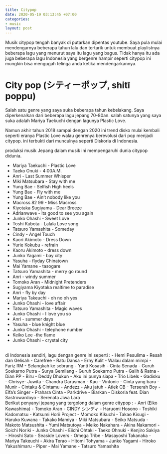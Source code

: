 ```yaml
---
title: Citypop
date: 2020-05-19 03:13:45 +07:00
categories:
- music
layout: post
---
```


Musik citypop tengah banyak di putarkan dipentas youtube. Saya pula mulai mendengarnya beberapa tahun lalu dan tertarik untuk membuat playlistnya beberapa lagu yang menurut saya itu lagu yang bagus. Tidak hanya itu ada juga beberapa lagu Indonesia yang bergenre hampir seperti citypop ini mungkin bisa mengugah telinga anda ketika mendengarkannya.

<!-- more -->

# City pop (シティーポップ, shitī poppu) 

Salah satu genre yang saya suka beberapa tahun kebelakang. Saya diperkenalkan dari beberapa lagu jepang 70-80an. salah satunya yang saya suka adalah Mariya Taekuchi dengan lagunya Plastic Love.

Namun akhir tahun 2018 sampai dengan 2020 ini trend disko mulai kembali seperti eranya Plastic Love walau genrenya berevolusi dari pop menjadi citypop. ini terbukti dari munculnya seperti Diskoria di Indonesia.

produksi musik Jepang dalam musik ini mempengaruhi dunia citypop didunia.
<br/>
- Mariya Taekuchi - Plastic Love
- Taeko Onuki - 4:00A.M. 
- Anri - Last Summer Whisper
- Miki Matsubara - Stay with me
- Yung Bae - Selfish High heels
- Yung Bae - Fly with me
- Yung Bae - Ain’t nobody like you
- Macross 82 99 - Miss Macross
- Kiyotaka Sugiyama - Dear Breeze
- Adrianwave - Its good to see you again
- Junko Ohashi - Sweet Love
- Toshi Kubota - Lalala Love song
- Tatsuro Yamashita - Someday
- Cindy - Angel Touch
- Kaori Akimoto - Dress Down
- Yurie Kokubu - refrain
- Kaoru Akimoto - dress down 
- Junko Yagami - bay city
- Yasuha - flyday Chinatown
- Mai Yamane - tasogare
- Tatsuro Yamashita - merry go round
- Anri - windy summer 
- Tomoko Aran - Midnight Pretenders 
- Sugiyama Kiyotaka realtime to paradise
- Anri - fly by day 
- Mariya Takeuchi - oh no oh yes
- Junko Ohashi - love affair
- Tatsuro Yamashita - Magic waves 
- Junko Ohashi - I love you so 
- Anri - summer days 
- Yasuha - blue knight blue
- Junko Ohashi - telephone number
- Keiko Lee -the flame
- Junko Ohashi - crystal city
<br/>
di Indonesia sendiri, lagu dengan genre ini seperti :
- Hemi Pesulima - Resah dan Gelisah
- Carefree - Ratu Dansa
- Erny Kulit - Walau dalam mimpi
- Fariz RM - Selangkah ke sebrang
- Yanti Kosasih - Cinta Senada
- Guruh Soekarno Putra - Surya Gemilang
- Guruh Soekarno Putra - Galih & Ratna
- Dian PP - Biru
- Deddy Dhukun - Aku ini punya siapa
- Trio Libels - Gadisku
- Chrisye- Juwita
- Chandra Darusman - Kau
- Vintonic - Cinta yang baru 
- Munir - Cintaku & Cintamu
- Andezz - Aku jatuh
- Atiek CB - Terserah Boy
- Elfa’s Singer - Prahara Cinta
- Parkdrive - Biarkan
- Diskoria feat. Dian Sastrowardoyo - Serenata Jiwa Lara
<br/>
Berikut penyanyi jepang yang tergolong dalam genre citypop :
- Anri (Eiko Kawashima)
- Tomoko Aran
- CINDY シンディ
- Haruomi Hosono
- Toshiki Kadomatsu
- Katsumi Horii Project
- Momoko Kikuchi 
- Takao Kisugi
- Haruko Kuwana
- Takako Mamiya
- Miki Matsubara
- Seiko Matsuda
- Makoto Matsushita
- Yumi Matsutoya
- Meiko Nakahara
- Akina Nakamori
- Soichi Noriki
- Junko Ohashi
- Eiichi Ohtaki
- Taeko Ohnuki
- Kenjiro Sakiya
- Hiroshi Sato 
- Seaside Lovers
- Omega Tribe 
- Masayoshi Takanaka
- Mariya Takeuchi
- Akira Terao
- Hitomi Tohyama
- Junko Yagami
- Hiroko Yakushimaru
- Piper
- Mai Yamane
- Tatsuro Yamashita
